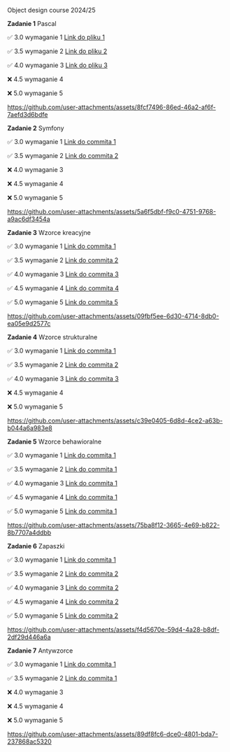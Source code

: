 Object design course 2024/25

**Zadanie 1** Pascal

:white_check_mark: 3.0 wymaganie 1 [Link do pliku 1](https://github.com/Janszczyrek/object_design/blob/master/1/3/generator.pas)

:white_check_mark: 3.5 wymaganie 2 [Link do pliku 2](https://github.com/Janszczyrek/object_design/blob/master/1/35/sort.pas)

:white_check_mark: 4.0 wymaganie 3 [Link do pliku 3](https://github.com/Janszczyrek/object_design/blob/master/1/4/generator.pas)

:x: 4.5 wymaganie 4

:x: 5.0 wymaganie 5 



https://github.com/user-attachments/assets/8fcf7496-86ed-46a2-af6f-7aefd3d6bdfe


**Zadanie 2** Symfony

:white_check_mark: 3.0 wymaganie 1 [Link do commita 1](https://github.com/Janszczyrek/object_design/commit/dd828a49ce217fae3e16eb8138aa8654bead495d)

:white_check_mark: 3.5 wymaganie 2 [Link do commita 2](https://github.com/Janszczyrek/object_design/commit/5cea8ba7b07df44f730cd7b98d38a247a00de28f)

:x: 4.0 wymaganie 3

:x: 4.5 wymaganie 4

:x: 5.0 wymaganie 5



https://github.com/user-attachments/assets/5a6f5dbf-f9c0-4751-9768-a9ac6df3454a



**Zadanie 3** Wzorce kreacyjne

:white_check_mark: 3.0 wymaganie 1 [Link do commita 1](https://github.com/Janszczyrek/object_design/commit/453a02693480f845fbad3cb644753559f22836c4)

:white_check_mark: 3.5 wymaganie 2 [Link do commita 2](https://github.com/Janszczyrek/object_design/commit/517d78b89aeefa385c8ef8f20ad3a9430b241115)

:white_check_mark: 4.0 wymaganie 3 [Link do commita 3](https://github.com/Janszczyrek/object_design/commit/0249fcd7aff5b9f1fd6bad993ac29978150d534d)

:white_check_mark: 4.5 wymaganie 4 [Link do commita 4](https://github.com/Janszczyrek/object_design/commit/8facae115823436cf3711754d0407748756bb5fa)

:white_check_mark: 5.0 wymaganie 5 [Link do commita 5](https://github.com/Janszczyrek/object_design/commit/45bc337389c7f09ca8317d0f7a9c48e27b05fb38)



https://github.com/user-attachments/assets/09fbf5ee-6d30-4714-8db0-ea05e9d2577c



**Zadanie 4** Wzorce strukturalne

:white_check_mark: 3.0 wymaganie 1 [Link do commita 1](https://github.com/Janszczyrek/object_design/commit/20c5557516c449666a5ff42e877133ab1b16fd2b)

:white_check_mark: 3.5 wymaganie 2 [Link do commita 2](https://github.com/Janszczyrek/object_design/commit/8dee89b5fd69f6cc7c2f008873b29c8c66a4ed05)

:white_check_mark: 4.0 wymaganie 3 [Link do commita 3](https://github.com/Janszczyrek/object_design/commit/ed7f170f953cced6e745c4a79f20837116455a65)

:x: 4.5 wymaganie 4

:x: 5.0 wymaganie 5




https://github.com/user-attachments/assets/c39e0405-6d8d-4ce2-a63b-b044a6a983e8



**Zadanie 5** Wzorce behawioralne

:white_check_mark: 3.0 wymaganie 1 [Link do commita 1](https://github.com/Janszczyrek/object_design/commit/bf1617c5d4c914dfe52e86f2401ac36ba1342be1)

:white_check_mark: 3.5 wymaganie 2 [Link do commita 1](https://github.com/Janszczyrek/object_design/commit/bf1617c5d4c914dfe52e86f2401ac36ba1342be1)

:white_check_mark: 4.0 wymaganie 3 [Link do commita 1](https://github.com/Janszczyrek/object_design/commit/bf1617c5d4c914dfe52e86f2401ac36ba1342be1)

:white_check_mark: 4.5 wymaganie 4 [Link do commita 1](https://github.com/Janszczyrek/object_design/commit/bf1617c5d4c914dfe52e86f2401ac36ba1342be1)

:white_check_mark: 5.0 wymaganie 5 [Link do commita 1](https://github.com/Janszczyrek/object_design/commit/bf1617c5d4c914dfe52e86f2401ac36ba1342be1)



https://github.com/user-attachments/assets/75ba8f12-3665-4e69-b822-8b7707a4ddbb



**Zadanie 6** Zapaszki

:white_check_mark: 3.0 wymaganie 1 [Link do commita 1](https://github.com/Janszczyrek/frontend_5/commit/38a60b1b46e32903504889c72261b01dc7d0e450)

:white_check_mark: 3.5 wymaganie 2 [Link do commita 2](https://github.com/Janszczyrek/frontend_5/commit/d0a08580cd16486d514605523b587b7e0f6c1be7)

:white_check_mark: 4.0 wymaganie 3 [Link do commita 2](https://github.com/Janszczyrek/frontend_5/commit/d0a08580cd16486d514605523b587b7e0f6c1be7)

:white_check_mark: 4.5 wymaganie 4 [Link do commita 2](https://github.com/Janszczyrek/frontend_5/commit/d0a08580cd16486d514605523b587b7e0f6c1be7)

:white_check_mark: 5.0 wymaganie 5 [Link do commita 2](https://github.com/Janszczyrek/frontend_5/commit/d0a08580cd16486d514605523b587b7e0f6c1be7)




https://github.com/user-attachments/assets/f4d5670e-59d4-4a28-b8df-2df29d446a6a



**Zadanie 7** Antywzorce

:white_check_mark: 3.0 wymaganie 1 [Link do commita 1](https://github.com/Janszczyrek/object_design/commit/bc6286aa0304a7d2b0a75b05dbc9efc55c0949e9)

:white_check_mark: 3.5 wymaganie 2 [Link do commita 1](https://github.com/Janszczyrek/object_design/commit/bc6286aa0304a7d2b0a75b05dbc9efc55c0949e9)

:x: 4.0 wymaganie 3

:x: 4.5 wymaganie 4

:x: 5.0 wymaganie 5


https://github.com/user-attachments/assets/89df8fc6-dce0-4801-bda7-237868ac5320


